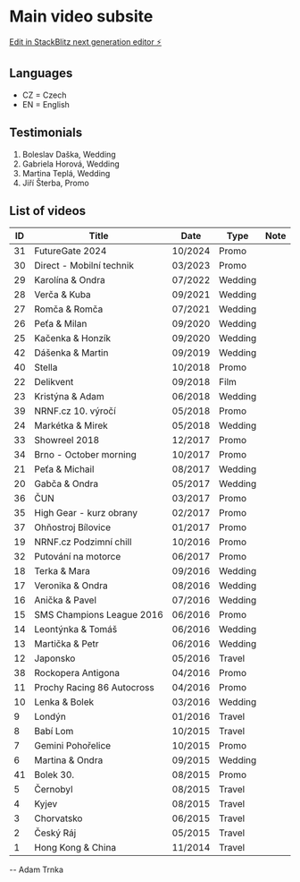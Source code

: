 # Main video subsite

[Edit in StackBlitz next generation editor ⚡️](https://stackblitz.com/~/github.com/adam-trnka-one/video-2)

## Languages
- CZ = Czech
- EN = English

## Testimonials
1. Boleslav Daška, Wedding
2. Gabriela Horová, Wedding
3. Martina Teplá, Wedding
4. Jiří Šterba, Promo

## List of videos
| ID  | Title                      | Date    | Type    | Note    |
| --- | -------------------------- | --------| ------- | ------- |
| 31  | FutureGate 2024             | 10/2024 | Promo   |         |
| 30  | Direct - Mobilní technik    | 03/2023 | Promo   |         |
| 29  | Karolína & Ondra            | 07/2022 | Wedding |         |
| 28  | Verča & Kuba                | 09/2021 | Wedding |         |
| 27  | Romča & Romča               | 07/2021 | Wedding |         |
| 26  | Peťa & Milan                | 09/2020 | Wedding |         |
| 25  | Kačenka & Honzík            | 09/2020 | Wedding |         |
| 42  | Dášenka & Martin            | 09/2019 | Wedding |         |
| 40  | Stella                      | 10/2018 | Promo   |         |
| 22  | Delikvent                   | 09/2018 | Film    |         |
| 23  | Kristýna & Adam             | 06/2018 | Wedding |         |
| 39  | NRNF.cz 10. výročí          | 05/2018 | Promo   |         |
| 24  | Markétka & Mirek            | 05/2018 | Wedding |         |
| 33  | Showreel 2018               | 12/2017 | Promo   |         |
| 34  | Brno - October morning      | 10/2017 | Promo   |         |
| 21  | Peťa & Michail              | 08/2017 | Wedding |         |
| 20  | Gabča & Ondra               | 05/2017 | Wedding |         |
| 36  | ČUN                         | 03/2017 | Promo   |         |
| 35  | High Gear - kurz obrany     | 02/2017 | Promo   |         |
| 37  | Ohňostroj Bílovice          | 01/2017 | Promo   |         |
| 19  | NRNF.cz Podzimní chill      | 10/2016 | Promo   |         |
| 32  | Putování na motorce         | 06/2017 | Promo   |         |
| 18  | Terka & Mara                | 09/2016 | Wedding |         |
| 17  | Veronika & Ondra            | 08/2016 | Wedding |         |
| 16  | Anička & Pavel              | 07/2016 | Wedding |         |
| 15  | SMS Champions League 2016   | 06/2016 | Promo   |         |
| 14  | Leontýnka & Tomáš           | 06/2016 | Wedding |         |
| 13  | Martička & Petr             | 06/2016 | Wedding |         |
| 12  | Japonsko                    | 05/2016 | Travel  |         |
| 38  | Rockopera Antigona          | 04/2016 | Promo   |         |
| 11  | Prochy Racing 86 Autocross  | 04/2016 | Promo   |         |
| 10  | Lenka & Bolek               | 03/2016 | Wedding |         |
| 9   | Londýn                      | 01/2016 | Travel  |         |
| 8   | Babí Lom                    | 10/2015 | Travel  |         |
| 7   | Gemini Pohořelice           | 10/2015 | Promo   |         |
| 6   | Martina & Ondra             | 09/2015 | Wedding |         |
| 41  | Bolek 30.                   | 08/2015 | Promo   |         |
| 5   | Černobyl                    | 08/2015 | Travel  |         |
| 4   | Kyjev                       | 08/2015 | Travel  |         |
| 3   | Chorvatsko                  | 06/2015 | Travel  |         |
| 2   | Český Ráj                   | 05/2015 | Travel  |         |
| 1   | Hong Kong & China           | 11/2014 | Travel  |         |

-- Adam Trnka